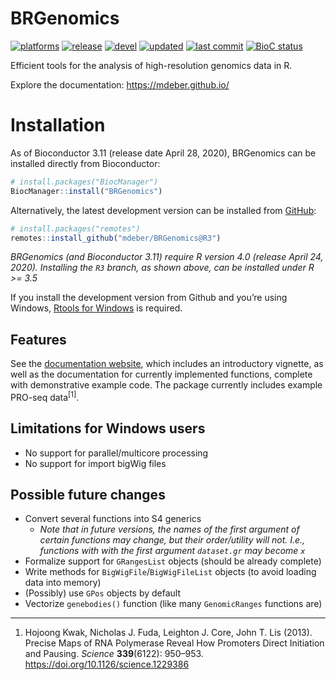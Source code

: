 
<!-- README.md is generated from README.Rmd. Please edit that file -->

# BRGenomics

<!-- badges: start (versions currently manual...) -->

[![platforms](https://img.shields.io/badge/platforms-linux%20%7C%20osx%20%7C%20win-yellow.svg)](https://bioconductor.org/checkResults/release/bioc-LATEST/BRGenomics/)
[![release](https://img.shields.io/badge/release%20version-1.0.3-navy.svg)](https://www.bioconductor.org/packages/BRGenomics)
[![devel](https://img.shields.io/badge/devel%20version-1.1.3-orange.svg)](https://github.com/mdeber/BRGenomics)
[![updated](http://www.bioconductor.org/shields/lastcommit/devel/bioc/BRGenomics.svg)](http://bioconductor.org/checkResults/devel/bioc-LATEST/BRGenomics/)
[![last
commit](https://img.shields.io/github/last-commit/mdeber/BRGenomics.svg)](https://github.com/mdeber/BRGenomics/commits/master)
[![BioC
status](http://www.bioconductor.org/shields/build/release/bioc/BRGenomics.svg)](https://bioconductor.org/checkResults/release/bioc-LATEST/BRGenomics/)

<!-- badges: end -->

Efficient tools for the analysis of high-resolution genomics data in R.

Explore the documentation: <https://mdeber.github.io/>

# Installation

As of Bioconductor 3.11 (release date April 28, 2020), BRGenomics can be
installed directly from Bioconductor:

``` r
# install.packages("BiocManager")
BiocManager::install("BRGenomics")
```

Alternatively, the latest development version can be installed from
[GitHub](https://github.com/mdeber/BRGenomics):

``` r
# install.packages("remotes")
remotes::install_github("mdeber/BRGenomics@R3")
```

*BRGenomics (and Bioconductor 3.11) require R version 4.0 (release April
24, 2020). Installing the `R3` branch, as shown above, can be installed
under R \>= 3.5*

If you install the development version from Github and you’re using
Windows, [Rtools for
Windows](https://cran.rstudio.com/bin/windows/Rtools/) is required.

## Features

See the [documentation website](https://mdeber.github.io/), which
includes an introductory vignette, as well as the documentation for
currently implemented functions, complete with demonstrative example
code. The package currently includes example PRO-seq
data<sup>\[1\]</sup>.

## Limitations for Windows users

  - No support for parallel/multicore processing
  - No support for import bigWig files

## Possible future changes

  - Convert several functions into S4 generics
      - *Note that in future versions, the names of the first argument
        of certain functions may change, but their order/utility will
        not. I.e., functions with with the first argument `dataset.gr`
        may become `x`*
  - Formalize support for `GRangesList` objects (should be already
    complete)
  - Write methods for `BigWigFile`/`BigWigFileList` objects (to avoid
    loading data into memory)
  - (Possibly) use `GPos` objects by default
  - Vectorize `genebodies()` function (like many `GenomicRanges`
    functions are)

-----

1.  Hojoong Kwak, Nicholas J. Fuda, Leighton J. Core, John T. Lis
    (2013). Precise Maps of RNA Polymerase Reveal How Promoters Direct
    Initiation and Pausing. *Science* **339**(6122): 950–953.
    <https://doi.org/10.1126/science.1229386>
